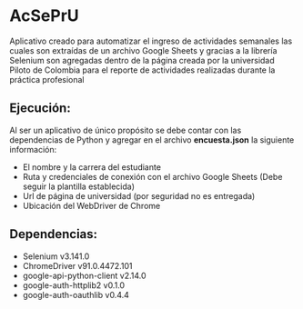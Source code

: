 # AcSePrU

Aplicativo creado para automatizar el ingreso de actividades semanales las cuales son extraídas de un archivo Google Sheets y gracias a la librería Selenium son agregadas dentro de la página creada por la universidad Piloto de Colombia para el reporte de actividades realizadas durante la práctica profesional

## Ejecución:

Al ser un aplicativo de único propósito se debe contar con las dependencias de Python y agregar en el archivo **encuesta.json** la siguiente información:
- El nombre y la carrera del estudiante
- Ruta y credenciales de conexión con el archivo Google Sheets (Debe seguir la plantilla establecida)
- Url de página de universidad (por seguridad no es entregada)
- Ubicación del WebDriver de Chrome

## Dependencias:
- Selenium v3.141.0
- ChromeDriver v91.0.4472.101
- google-api-python-client v2.14.0
- google-auth-httplib2 v0.1.0
- google-auth-oauthlib v0.4.4

